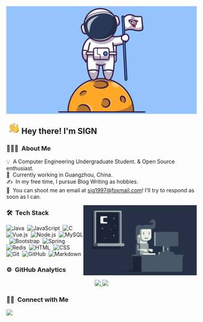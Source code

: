 <img src="assets/banner.jpg" alt="Banner"/>

<img alt="Night Coding" src="assets\Hand Wave.gif" width='40' align="left"/><h2>Hey there! I'm SIGN</h2>

<!-- ## 👋 &nbsp;Hey there! I'm SIGN -->

### 👨🏻‍💻 &nbsp;About Me

💡 &nbsp;A Computer Engineering Undergraduate Student. & Open Source enthusiast.\
🌱 &nbsp;Currently working in Guangzhou, China.\
✍️ &nbsp;In my free time, I pursue Blog Writing as hobbies.\
💬 &nbsp;You can shoot me an email at sig1997@foxmail.com! I'll try to respond as soon as I can.

<img alt="Night Coding" src="https://raw.githubusercontent.com/AVS1508/AVS1508/master/assets/Night-Coding.gif" align="right"/>

### 🛠 &nbsp;Tech Stack
![Java](https://img.shields.io/badge/-Java-05122A?style=flat&logo=Java&logoColor=FFA518)&nbsp;
![JavaScript](https://img.shields.io/badge/-JavaScript-05122A?style=flat&logo=javascript)&nbsp;
![C](https://img.shields.io/badge/-C-05122A?style=flat&logo=C&logoColor=A8B9CC)&nbsp;
![Vue.js](https://img.shields.io/badge/-VueJS-333333?style=flat&logo=Vue.js)&nbsp;
![Node.js](https://img.shields.io/badge/-Node.js-05122A?style=flat&logo=node.js)&nbsp;
![MySQL](https://img.shields.io/badge/-MySQL-333333?style=flat&logo=mysql)&nbsp;
![Bootstrap](https://img.shields.io/badge/-Bootstrap-05122A?style=flat&logo=bootstrap&logoColor=563D7C)&nbsp;
![Spring](https://img.shields.io/badge/-Spring-333333?style=flat&logo=Spring)&nbsp;
![Redis](https://img.shields.io/badge/-Redis-black?style=flat&logo=Redis)&nbsp;
![HTML](https://img.shields.io/badge/-HTML-05122A?style=flat&logo=HTML5)&nbsp;
![CSS](https://img.shields.io/badge/-CSS-05122A?style=flat&logo=CSS3&logoColor=1572B6)&nbsp;
![Git](https://img.shields.io/badge/-Git-05122A?style=flat&logo=git)&nbsp;
![GitHub](https://img.shields.io/badge/-GitHub-05122A?style=flat&logo=github)&nbsp;
![Markdown](https://img.shields.io/badge/-Markdown-05122A?style=flat&logo=markdown)

### ⚙️ &nbsp;GitHub Analytics

<p align="center">
<a href="https://github.com/WYUSIG">
  <img height="180em" src="https://github-readme-stats-eight-theta.vercel.app/api?username=WYUSIG&show_icons=true&theme=algolia&include_all_commits=true&count_private=true"/>
  <img height="180em" src="https://github-readme-stats-eight-theta.vercel.app/api/top-langs/?username=WYUSIG&layout=compact&langs_count=8&theme=algolia"/>
</a>
</p>


### 🤝🏻 &nbsp;Connect with Me

<p align="left">
<a href="mailto:sig1997@foxmail.com"><img src="https://img.shields.io/badge/-sig1997@foxmail.com-D14836?style=flat&logo=Gmail&logoColor=white"/></a>
</p>
